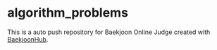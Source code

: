# algorithm_problems
This is a auto push repository for Baekjoon Online Judge created with [BaekjoonHub](https://github.com/BaekjoonHub/BaekjoonHub).
